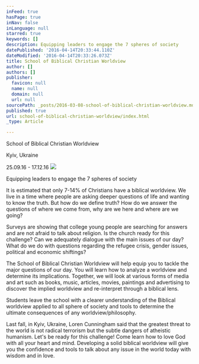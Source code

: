 ```yaml
---
inFeed: true
hasPage: true
inNav: false
inLanguage: null
starred: true
keywords: []
description: Equipping leaders to engage the 7 spheres of society
datePublished: '2016-04-14T20:33:44.110Z'
dateModified: '2016-04-14T20:33:26.073Z'
title: School of Biblical Christian Worldview
author: []
authors: []
publisher:
  favicon: null
  name: null
  domain: null
  url: null
sourcePath: _posts/2016-03-08-school-of-biblical-christian-worldview.md
published: true
url: school-of-biblical-christian-worldview/index.html
_type: Article

---
```

School of Biblical Christian Worldview

Kyiv, Ukraine

25.09.16 - 17.12.16
![](https://the-grid-user-content.s3-us-west-2.amazonaws.com/4a390497-8f66-42d5-8124-e7b771eddeee.jpg)

Equipping leaders to engage the 7 spheres of society

It is estimated that only 7-14% of Christians have a biblical worldview. We live in a time where people are asking deeper  questions of life and wanting to know the truth. But how do we define truth? How do we answer the questions of where we come from, why are we here and where are we going?

Surveys are showing that college young people are searching for answers and are not afraid to talk about religion. Is the church ready for this challenge? Can we adequately dialogue with the main issues of our day? What do we do with questions regarding the refugee crisis, gender issues, political and economic shiftings?

The School of Biblical Christian Worldview will help equip you to tackle the major questions of our day. You will learn how to analyze a worldview and determine its implications. Together, we will look at various forms of media and art such as books, music, articles, movies, paintings and advertising to discover the implied worldview and re-interpret through a biblical lens.

Students leave the school with a clearer understanding of the Biblical worldview applied to all sphere of society and tools to determine the ultimate consequences of any worldview/philosophy.

Last fall, in Kyiv, Ukraine, Loren Cunningham said that the greatest threat to the world is not radical terrorism but the subtle dangers of atheistic humanism. Let's be ready for this challenge! Come learn how to love God with all your heart and mind. Developing a solid biblical worldview will give you the confidence and tools to talk about any issue in the world today with wisdom and in love.